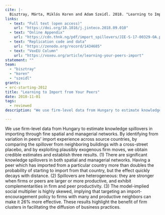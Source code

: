 ```yaml
---
cite: |-
  Bisztray, Márta, Miklós Koren and Adam Szeidl. 2018. "Learning to Import from Your Peers" Journal of International Economics. 115(November), pp. 242-258.
links:
  - text: "Full text (open access)"
    url: "https://doi.org/10.1016/j.jinteco.2018.09.010"
  - text: "Online Appendix"
    url: "https://cdn.thnk.ng/pdf/import_spillovers/JIE-S-17-00329-OA.pdf"
  - text: "Replication code and data"
    url: "https://zenodo.org/record/1434685"
  - text: "VoxEU Column"
    url: "https://voxeu.org/article/learning-your-peers-import"
statement: ""
team:
  - "bisztray"
  - "koren"
  - "szeidl"
grants:
- erc-starting-2012
title: "Learning to Import from Your Peers"
date: 2018-11-01
tags:
  - reviewed
description: "We use firm-level data from Hungary to estimate knowledge spillovers in importing through fine spatial and managerial networks. By identifying from variation in peers' import experience across source countries, by comparing the spillover from neighboring buildings with a cross-street placebo, and by exploiting plausibly exogenous firm moves, we obtain credible estimates and establish three results. (1) There are significant knowledge spillovers in both spatial and managerial networks. Having a peer which has imported from a particular country more than doubles the probability of starting to import from that country, but the effect quickly decays with distance. (2) Spillovers are heterogeneous: they are stronger when firms or peers are larger or more productive, and exhibit complementarities in firm and peer productivity. (3) The model-implied social multiplier is highly skewed, implying that targeting an import-encouragement policy to firms with many and productive neighbors can make it 26\\% more effective. These results highlight the benefit of firm clusters in facilitating the diffusion of business practices.\n"

---
```


We use firm-level data from Hungary to estimate knowledge spillovers in importing through fine spatial and managerial networks. By identifying from variation in peers' import experience across source countries, by comparing the spillover from neighboring buildings with a cross-street placebo, and by exploiting plausibly exogenous firm moves, we obtain credible estimates and establish three results. (1) There are significant knowledge spillovers in both spatial and managerial networks. Having a peer which has imported from a particular country more than doubles the probability of starting to import from that country, but the effect quickly decays with distance. (2) Spillovers are heterogeneous: they are stronger when firms or peers are larger or more productive, and exhibit complementarities in firm and peer productivity. (3) The model-implied social multiplier is highly skewed, implying that targeting an import-encouragement policy to firms with many and productive neighbors can make it 26\% more effective. These results highlight the benefit of firm clusters in facilitating the diffusion of business practices.

